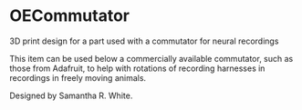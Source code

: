 # OECommutator
3D print design for a part used with a commutator for neural recordings

This item can be used below a commercially available commutator, such as those from Adafruit, to help with rotations of recording harnesses in recordings in freely moving animals.

Designed by Samantha R. White.
